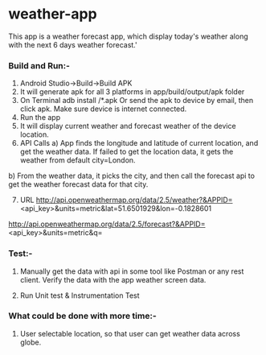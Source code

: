 # weather-app

This app is a weather forecast app, which display today's weather along with the next 6 days weather forecast.'

### Build and Run:-
1. Android Studio->Build->Build APK
2. It will generate apk for all 3 platforms in app/build/output/apk folder
3. On Terminal adb install <path>/*.apk
   Or send the apk to device by email, then click apk.
   Make sure device is internet connected.
4. Run the app
5. It will display current weather and forecast weather of the device location.
6. API Calls
a) App finds the longitude and latitude of current location, and get the weather data.
  If failed to get the location data, it gets the weather from default city=London.
  
b) From the weather data, it picks the city, and then call the forecast api to get the weather forecast data for that city.

7. URL 
http://api.openweathermap.org/data/2.5/weather?&APPID=<api_key>&units=metric&lat=51.6501929&lon=-0.1828601

http://api.openweathermap.org/data/2.5/forecast?&APPID=<api_key>&units=metric&q=<city>

  
  

### Test:-
1. Manually get the data with api in some tool like Postman or any rest client.
Verify the data with the app weather screen data.
 
2. Run Unit test & Instrumentation Test 



### What could be done with more time:-
1. User selectable location, so that user can get weather data across globe.  